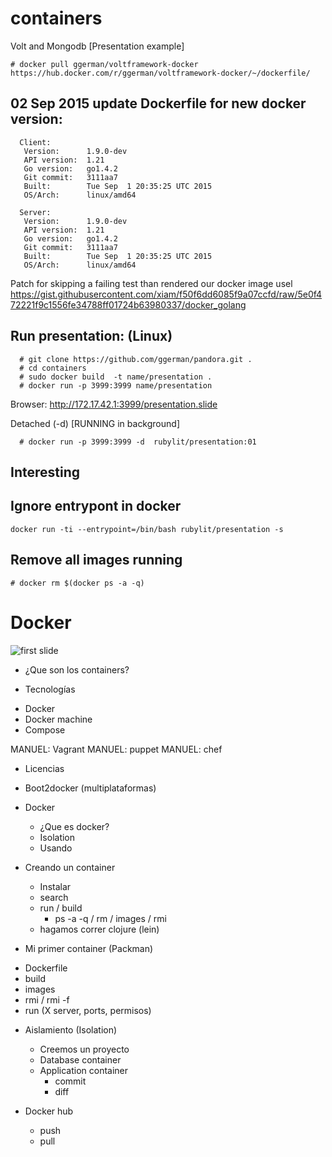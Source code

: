 # containers

Volt and Mongodb [Presentation example]

```
# docker pull ggerman/voltframework-docker
https://hub.docker.com/r/ggerman/voltframework-docker/~/dockerfile/
```

## 02 Sep 2015 update Dockerfile for new docker version:

```
  Client:
   Version:      1.9.0-dev
   API version:  1.21
   Go version:   go1.4.2
   Git commit:   3111aa7
   Built:        Tue Sep  1 20:35:25 UTC 2015
   OS/Arch:      linux/amd64

  Server:
   Version:      1.9.0-dev
   API version:  1.21
   Go version:   go1.4.2
   Git commit:   3111aa7
   Built:        Tue Sep  1 20:35:25 UTC 2015
   OS/Arch:      linux/amd64
```
Patch for skipping a failing test than rendered our docker image usel
https://gist.githubusercontent.com/xiam/f50f6dd6085f9a07ccfd/raw/5e0f472221f9c1556fe34788ff01724b63980337/docker_golang

## Run presentation: (Linux)


```
  # git clone https://github.com/ggerman/pandora.git .
  # cd containers
  # sudo docker build  -t name/presentation .
  # docker run -p 3999:3999 name/presentation
```
Browser: http://172.17.42.1:3999/presentation.slide  

Detached (-d) [RUNNING in background]

```
  # docker run -p 3999:3999 -d  rubylit/presentation:01
```

## Interesting

## Ignore entrypont in docker

  ```docker run -ti --entrypoint=/bin/bash rubylit/presentation -s```

## Remove all images running

  ```# docker rm $(docker ps -a -q)```
 
# Docker

![first slide](https://raw.githubusercontent.com/ggerman/pandora/master/containers/images/Screenshot%20-%2008282015%20-%2011%3A49%3A55%20AM.png)

* ¿Que son los containers?

* Tecnologías
 - Docker
 - Docker machine
 - Compose

  MANUEL: Vagrant
  MANUEL: puppet
  MANUEL: chef

* Licencias

* Boot2docker (multiplataformas)

* Docker
  - ¿Que es docker?
  - Isolation
  - Usando

* Creando un container  
  - Instalar
  - search
  - run / build
    - ps -a -q / rm / images / rmi
  - hagamos correr clojure (lein)

* Mi primer container (Packman)
 - Dockerfile
 - build
 - images
 - rmi / rmi -f
 - run (X server, ports, permisos)

* Aislamiento (Isolation)
  - Creemos un proyecto
  - Database container
  - Application container
    - commit
    - diff

* Docker hub
  - push 
  - pull

